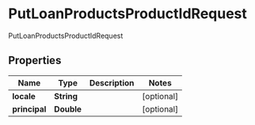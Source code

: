 

# PutLoanProductsProductIdRequest

PutLoanProductsProductIdRequest

## Properties

| Name | Type | Description | Notes |
|------------ | ------------- | ------------- | -------------|
|**locale** | **String** |  |  [optional] |
|**principal** | **Double** |  |  [optional] |



